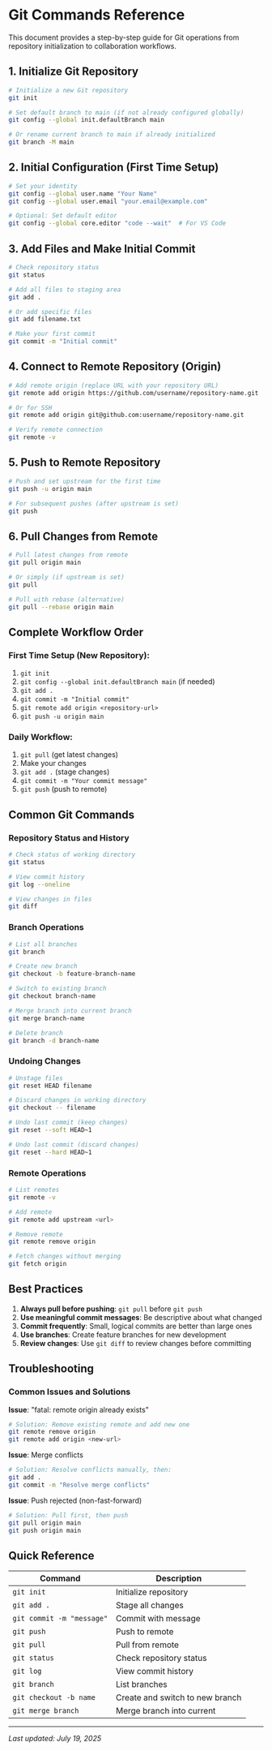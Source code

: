 # Git Commands Reference

This document provides a step-by-step guide for Git operations from repository initialization to collaboration workflows.

## 1. Initialize Git Repository

```bash
# Initialize a new Git repository
git init

# Set default branch to main (if not already configured globally)
git config --global init.defaultBranch main

# Or rename current branch to main if already initialized
git branch -M main
```

## 2. Initial Configuration (First Time Setup)

```bash
# Set your identity
git config --global user.name "Your Name"
git config --global user.email "your.email@example.com"

# Optional: Set default editor
git config --global core.editor "code --wait"  # For VS Code
```

## 3. Add Files and Make Initial Commit

```bash
# Check repository status
git status

# Add all files to staging area
git add .

# Or add specific files
git add filename.txt

# Make your first commit
git commit -m "Initial commit"
```

## 4. Connect to Remote Repository (Origin)

```bash
# Add remote origin (replace URL with your repository URL)
git remote add origin https://github.com/username/repository-name.git

# Or for SSH
git remote add origin git@github.com:username/repository-name.git

# Verify remote connection
git remote -v
```

## 5. Push to Remote Repository

```bash
# Push and set upstream for the first time
git push -u origin main

# For subsequent pushes (after upstream is set)
git push
```

## 6. Pull Changes from Remote

```bash
# Pull latest changes from remote
git pull origin main

# Or simply (if upstream is set)
git pull

# Pull with rebase (alternative)
git pull --rebase origin main
```

## Complete Workflow Order

### First Time Setup (New Repository):
1. `git init`
2. `git config --global init.defaultBranch main` (if needed)
3. `git add .`
4. `git commit -m "Initial commit"`
5. `git remote add origin <repository-url>`
6. `git push -u origin main`

### Daily Workflow:
1. `git pull` (get latest changes)
2. Make your changes
3. `git add .` (stage changes)
4. `git commit -m "Your commit message"`
5. `git push` (push to remote)

## Common Git Commands

### Repository Status and History
```bash
# Check status of working directory
git status

# View commit history
git log --oneline

# View changes in files
git diff
```

### Branch Operations
```bash
# List all branches
git branch

# Create new branch
git checkout -b feature-branch-name

# Switch to existing branch
git checkout branch-name

# Merge branch into current branch
git merge branch-name

# Delete branch
git branch -d branch-name
```

### Undoing Changes
```bash
# Unstage files
git reset HEAD filename

# Discard changes in working directory
git checkout -- filename

# Undo last commit (keep changes)
git reset --soft HEAD~1

# Undo last commit (discard changes)
git reset --hard HEAD~1
```

### Remote Operations
```bash
# List remotes
git remote -v

# Add remote
git remote add upstream <url>

# Remove remote
git remote remove origin

# Fetch changes without merging
git fetch origin
```

## Best Practices

1. **Always pull before pushing**: `git pull` before `git push`
2. **Use meaningful commit messages**: Be descriptive about what changed
3. **Commit frequently**: Small, logical commits are better than large ones
4. **Use branches**: Create feature branches for new development
5. **Review changes**: Use `git diff` to review changes before committing

## Troubleshooting

### Common Issues and Solutions

**Issue**: "fatal: remote origin already exists"
```bash
# Solution: Remove existing remote and add new one
git remote remove origin
git remote add origin <new-url>
```

**Issue**: Merge conflicts
```bash
# Solution: Resolve conflicts manually, then:
git add .
git commit -m "Resolve merge conflicts"
```

**Issue**: Push rejected (non-fast-forward)
```bash
# Solution: Pull first, then push
git pull origin main
git push origin main
```

## Quick Reference

| Command | Description |
|---------|-------------|
| `git init` | Initialize repository |
| `git add .` | Stage all changes |
| `git commit -m "message"` | Commit with message |
| `git push` | Push to remote |
| `git pull` | Pull from remote |
| `git status` | Check repository status |
| `git log` | View commit history |
| `git branch` | List branches |
| `git checkout -b name` | Create and switch to new branch |
| `git merge branch` | Merge branch into current |

---

*Last updated: July 19, 2025*
